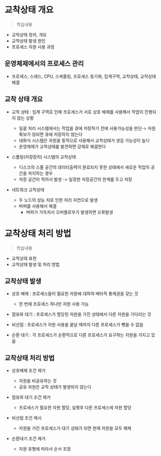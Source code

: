 # 교착상태 개요
> 학습내용
- 교착상태 정의, 개요
- 교착상태 발생 원인
- 프로세스 자원 사용 과정

## 운영체제에서의 프로세스 관리
- 프로세스, 스레드, CPU, 스케줄링, 프로세스 동기화, 임계구역, 교착상태, 교착상태 해결

## 교착 상태 개요
- 교착 상태 : 임계 구역로 인해 프로세스가 서로 상호 배제를 사용해서 작업이 진행되지 않는 상황
    - 일괄 처리 시스템에서는 작업을 큐에 저장하기 전에 사용가능성을 판단-> 자원확보가 않되면 큐에 저장하지 않는다
    - 대화식 시스템은 자원을 동적으로 사용해서 교착상태가 생길 가능성이 높다
    - 운영체제가 교착상태를 발견하면 강제로 해결한다


- 스풀링(저장장치) 시스템의 교착상태
    - 디스크의 스풀 공간의 데이터출력이 완료되지 못한 상태에서 새로운 작업이 공간을 차지하는 경우
    - 저장 공간이 적어서 발생 -> 일정한 저장공간의 한계를 두고 저장

- 네트워크 교착상태
    - 두 노드의 성능 차로 인한 처리 지연으로 발생
    - 버퍼를 사용해서 해결
        - 버퍼가 가득차서 오버플로우가 발생하면 오류발생
    

# 교착상태 처리 방법
> 학습내용
- 교착상태 표현
- 교착상태 발생 및 처리 방법


## 교착상태 발생
- 상호 배제 : 프로세스들이 필요한 자원에 대하여 베타적 통제권을 갖는 것
    - 한 번에 프로세스 하나만 자원 사용 가능

- 점유와 대기 : 프로세스가 할당된 자원을 가진 상태에서 다른 자원을 기다리는 것
- 비선점 : 프로세스가 자원 사용을 끝날 때까지 다른 프로세스가 뺏을 수 없음
- 순환 대기 : 각 프로세스가 순환적으로 다른 프로세스가 요구하는 자원을 가지고 있음

## 교착상태 처리 방법
- 상호배제 조건 제거 
    - 자원을 비공유하는 것
    - 공유 자원은 교착 상태가 발생되지 않는다

- 점유와 대기 조건 제거 
    - 프로세스가 필요한 자원 할당, 실행후 다른 프로세스에 자원 할당

- 비선점 조건 제시
    - 자원을 가진 프로세스가 대기 상태가 되면 현재 자원을 모두 해제

- 순환대기 조건 제거
    - 자원 유형에 따라서 순서 조정
